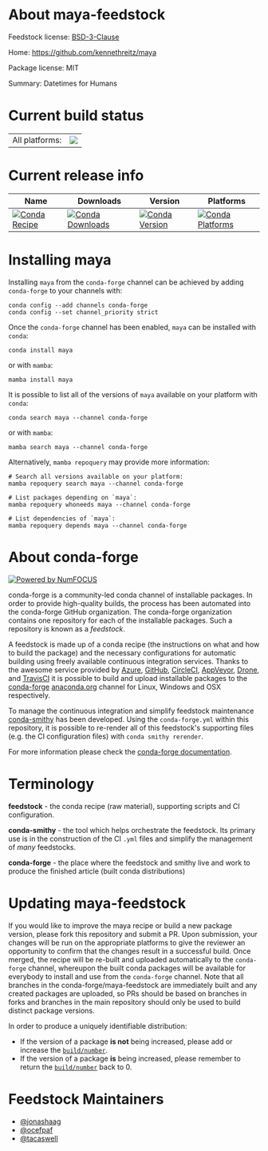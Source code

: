About maya-feedstock
====================

Feedstock license: [BSD-3-Clause](https://github.com/conda-forge/maya-feedstock/blob/main/LICENSE.txt)

Home: https://github.com/kennethreitz/maya

Package license: MIT

Summary: Datetimes for Humans

Current build status
====================


<table><tr><td>All platforms:</td>
    <td>
      <a href="https://dev.azure.com/conda-forge/feedstock-builds/_build/latest?definitionId=4968&branchName=main">
        <img src="https://dev.azure.com/conda-forge/feedstock-builds/_apis/build/status/maya-feedstock?branchName=main">
      </a>
    </td>
  </tr>
</table>

Current release info
====================

| Name | Downloads | Version | Platforms |
| --- | --- | --- | --- |
| [![Conda Recipe](https://img.shields.io/badge/recipe-maya-green.svg)](https://anaconda.org/conda-forge/maya) | [![Conda Downloads](https://img.shields.io/conda/dn/conda-forge/maya.svg)](https://anaconda.org/conda-forge/maya) | [![Conda Version](https://img.shields.io/conda/vn/conda-forge/maya.svg)](https://anaconda.org/conda-forge/maya) | [![Conda Platforms](https://img.shields.io/conda/pn/conda-forge/maya.svg)](https://anaconda.org/conda-forge/maya) |

Installing maya
===============

Installing `maya` from the `conda-forge` channel can be achieved by adding `conda-forge` to your channels with:

```
conda config --add channels conda-forge
conda config --set channel_priority strict
```

Once the `conda-forge` channel has been enabled, `maya` can be installed with `conda`:

```
conda install maya
```

or with `mamba`:

```
mamba install maya
```

It is possible to list all of the versions of `maya` available on your platform with `conda`:

```
conda search maya --channel conda-forge
```

or with `mamba`:

```
mamba search maya --channel conda-forge
```

Alternatively, `mamba repoquery` may provide more information:

```
# Search all versions available on your platform:
mamba repoquery search maya --channel conda-forge

# List packages depending on `maya`:
mamba repoquery whoneeds maya --channel conda-forge

# List dependencies of `maya`:
mamba repoquery depends maya --channel conda-forge
```


About conda-forge
=================

[![Powered by
NumFOCUS](https://img.shields.io/badge/powered%20by-NumFOCUS-orange.svg?style=flat&colorA=E1523D&colorB=007D8A)](https://numfocus.org)

conda-forge is a community-led conda channel of installable packages.
In order to provide high-quality builds, the process has been automated into the
conda-forge GitHub organization. The conda-forge organization contains one repository
for each of the installable packages. Such a repository is known as a *feedstock*.

A feedstock is made up of a conda recipe (the instructions on what and how to build
the package) and the necessary configurations for automatic building using freely
available continuous integration services. Thanks to the awesome service provided by
[Azure](https://azure.microsoft.com/en-us/services/devops/), [GitHub](https://github.com/),
[CircleCI](https://circleci.com/), [AppVeyor](https://www.appveyor.com/),
[Drone](https://cloud.drone.io/welcome), and [TravisCI](https://travis-ci.com/)
it is possible to build and upload installable packages to the
[conda-forge](https://anaconda.org/conda-forge) [anaconda.org](https://anaconda.org/)
channel for Linux, Windows and OSX respectively.

To manage the continuous integration and simplify feedstock maintenance
[conda-smithy](https://github.com/conda-forge/conda-smithy) has been developed.
Using the ``conda-forge.yml`` within this repository, it is possible to re-render all of
this feedstock's supporting files (e.g. the CI configuration files) with ``conda smithy rerender``.

For more information please check the [conda-forge documentation](https://conda-forge.org/docs/).

Terminology
===========

**feedstock** - the conda recipe (raw material), supporting scripts and CI configuration.

**conda-smithy** - the tool which helps orchestrate the feedstock.
                   Its primary use is in the construction of the CI ``.yml`` files
                   and simplify the management of *many* feedstocks.

**conda-forge** - the place where the feedstock and smithy live and work to
                  produce the finished article (built conda distributions)


Updating maya-feedstock
=======================

If you would like to improve the maya recipe or build a new
package version, please fork this repository and submit a PR. Upon submission,
your changes will be run on the appropriate platforms to give the reviewer an
opportunity to confirm that the changes result in a successful build. Once
merged, the recipe will be re-built and uploaded automatically to the
`conda-forge` channel, whereupon the built conda packages will be available for
everybody to install and use from the `conda-forge` channel.
Note that all branches in the conda-forge/maya-feedstock are
immediately built and any created packages are uploaded, so PRs should be based
on branches in forks and branches in the main repository should only be used to
build distinct package versions.

In order to produce a uniquely identifiable distribution:
 * If the version of a package **is not** being increased, please add or increase
   the [``build/number``](https://docs.conda.io/projects/conda-build/en/latest/resources/define-metadata.html#build-number-and-string).
 * If the version of a package **is** being increased, please remember to return
   the [``build/number``](https://docs.conda.io/projects/conda-build/en/latest/resources/define-metadata.html#build-number-and-string)
   back to 0.

Feedstock Maintainers
=====================

* [@jonashaag](https://github.com/jonashaag/)
* [@ocefpaf](https://github.com/ocefpaf/)
* [@tacaswell](https://github.com/tacaswell/)

